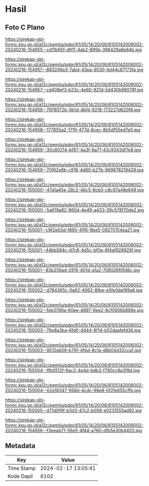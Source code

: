 # Hasil

## Foto C Plano

https://sirekap-obj-formc.kpu.go.id/a12c/pemilu/pdpr/61/05/14/20/06/6105142006002-20240216-154955--cd11b65f-d911-4ab2-895b-396429a8e84b.jpg

https://sirekap-obj-formc.kpu.go.id/a12c/pemilu/pdpr/61/05/14/20/06/6105142006002-20240216-154957--883249a3-7abd-43ea-9530-4d44c87173fa.jpg

https://sirekap-obj-formc.kpu.go.id/a12c/pemilu/pdpr/61/05/14/20/06/6105142006002-20240216-154957--cd408ef3-b23c-4e60-821d-5d430b98079f.jpg

https://sirekap-obj-formc.kpu.go.id/a12c/pemilu/pdpr/61/05/14/20/06/6105142006002-20240216-154958--7978572b-0b1d-4bfd-9218-173227d620f8.jpg

https://sirekap-obj-formc.kpu.go.id/a12c/pemilu/pdpr/61/05/14/20/06/6105142006002-20240216-154958--177855a2-1719-477d-8cec-8b5df55ed7e0.jpg

https://sirekap-obj-formc.kpu.go.id/a12c/pemilu/pdpr/61/05/14/20/06/6105142006002-20240216-154959--30c80214-bf87-4a3f-8a71-43c9343df7e8.jpg

https://sirekap-obj-formc.kpu.go.id/a12c/pemilu/pdpr/61/05/14/20/06/6105142006002-20240216-154959--70f62e8b-c918-4d60-b27b-969878219428.jpg

https://sirekap-obj-formc.kpu.go.id/a12c/pemilu/pdpr/61/05/14/20/06/6105142006002-20240216-155000--47a1a45e-28c2-46c5-8cb0-c8c97a48e649.jpg

https://sirekap-obj-formc.kpu.go.id/a12c/pemilu/pdpr/61/05/14/20/06/6105142006002-20240216-155000--5a619a82-860d-4e49-a433-39c578f70de2.jpg

https://sirekap-obj-formc.kpu.go.id/a12c/pemilu/pdpr/61/05/14/20/06/6105142006002-20240216-155001--c9f2e63d-f895-41f6-9be5-09270154ea21.jpg

https://sirekap-obj-formc.kpu.go.id/a12c/pemilu/pdpr/61/05/14/20/06/6105142006002-20240216-155001--44bb584c-d7c8-4d5c-bf0e-8f4af928929f.jpg

https://sirekap-obj-formc.kpu.go.id/a12c/pemilu/pdpr/61/05/14/20/06/6105142006002-20240216-155001--83b256ad-2915-401d-a1a2-708026f0fd6c.jpg

https://sirekap-obj-formc.kpu.go.id/a12c/pemilu/pdpr/61/05/14/20/06/6105142006002-20240216-155002--d784365c-0a62-4062-8fbe-e5fe0daf89a6.jpg

https://sirekap-obj-formc.kpu.go.id/a12c/pemilu/pdpr/61/05/14/20/06/6105142006002-20240216-155002--fde3769a-60ee-4897-9ee2-8cf0956b869e.jpg

https://sirekap-obj-formc.kpu.go.id/a12c/pemilu/pdpr/61/05/14/20/06/6105142006002-20240216-155003--76e8a3ba-6fd0-4444-8f14-b52daafefd36.jpg

https://sirekap-obj-formc.kpu.go.id/a12c/pemilu/pdpr/61/05/14/20/06/6105142006002-20240216-155003--9512eb59-b791-4fbd-8c1a-d8b04d32cca1.jpg

https://sirekap-obj-formc.kpu.go.id/a12c/pemilu/pdpr/61/05/14/20/06/6105142006002-20240216-155004--ffb0512f-6ac3-4e4d-bdb3-f790cc8a3f9d.jpg

https://sirekap-obj-formc.kpu.go.id/a12c/pemilu/pdpr/61/05/14/20/06/6105142006002-20240216-155004--02e18347-958d-4cdc-98e8-0f2fe655cffb.jpg

https://sirekap-obj-formc.kpu.go.id/a12c/pemilu/pdpr/61/05/14/20/06/6105142006002-20240216-155005--d71d0f9f-b3d3-47c2-b058-e0231555ad92.jpg

https://sirekap-obj-formc.kpu.go.id/a12c/pemilu/pdpr/61/05/14/20/06/6105142006002-20240216-154956--f3eeab71-56e5-4f44-a760-dfb5e30b4403.jpg


## Metadata

| Key        | Value               |
| ---------- | ------------------- |
| Time Stamp | 2024-02-17 13:05:41 |
| Kode Dapil | 6102                |



